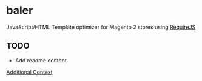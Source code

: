 # baler

JavaScript/HTML Template optimizer for Magento 2 stores using [RequireJS](https://requirejs.org)

## TODO

-   Add readme content

[Additional Context](https://gist.github.com/DrewML/6a9712942e995bf236b0d242ec0d9c9c)
